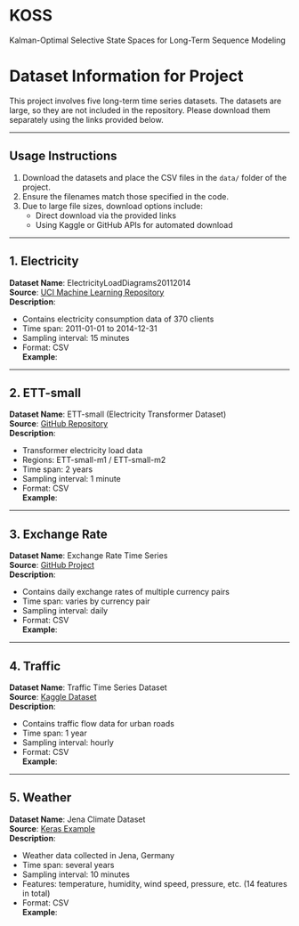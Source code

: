 # KOSS
Kalman-Optimal Selective State Spaces for Long-Term Sequence Modeling


# Dataset Information for Project

This project involves five long-term time series datasets. The datasets are large, so they are not included in the repository. Please download them separately using the links provided below.


---

## Usage Instructions

1. Download the datasets and place the CSV files in the `data/` folder of the project.  
2. Ensure the filenames match those specified in the code.  
3. Due to large file sizes, download options include:
   - Direct download via the provided links  
   - Using Kaggle or GitHub APIs for automated download

---

## 1. Electricity

**Dataset Name**: ElectricityLoadDiagrams20112014  
**Source**: [UCI Machine Learning Repository](https://archive.ics.uci.edu/ml/datasets/electricityloaddiagrams20112014)  
**Description**:  
- Contains electricity consumption data of 370 clients  
- Time span: 2011-01-01 to 2014-12-31  
- Sampling interval: 15 minutes  
- Format: CSV  
**Example**:


---

## 2. ETT-small

**Dataset Name**: ETT-small (Electricity Transformer Dataset)  
**Source**: [GitHub Repository](https://github.com/zhouhaoyi/ETDataset)  
**Description**:  
- Transformer electricity load data  
- Regions: ETT-small-m1 / ETT-small-m2  
- Time span: 2 years  
- Sampling interval: 1 minute  
- Format: CSV  
**Example**:


---

## 3. Exchange Rate

**Dataset Name**: Exchange Rate Time Series  
**Source**: [GitHub Project](https://github.com/bala-1409/Foreign-Exchange-Rate-Time-Series-Data-science-Project)  
**Description**:  
- Contains daily exchange rates of multiple currency pairs  
- Time span: varies by currency pair  
- Sampling interval: daily  
- Format: CSV  
**Example**:



---

## 4. Traffic

**Dataset Name**: Traffic Time Series Dataset  
**Source**: [Kaggle Dataset](https://www.kaggle.com/datasets/stealthtechnologies/traffic-time-series-dataset)  
**Description**:  
- Contains traffic flow data for urban roads  
- Time span: 1 year  
- Sampling interval: hourly  
- Format: CSV  
**Example**:



---

## 5. Weather

**Dataset Name**: Jena Climate Dataset  
**Source**: [Keras Example](https://keras.io/examples/timeseries/timeseries_weather_forecasting/)  
**Description**:  
- Weather data collected in Jena, Germany  
- Time span: several years  
- Sampling interval: 10 minutes  
- Features: temperature, humidity, wind speed, pressure, etc. (14 features in total)  
- Format: CSV  
**Example**:
